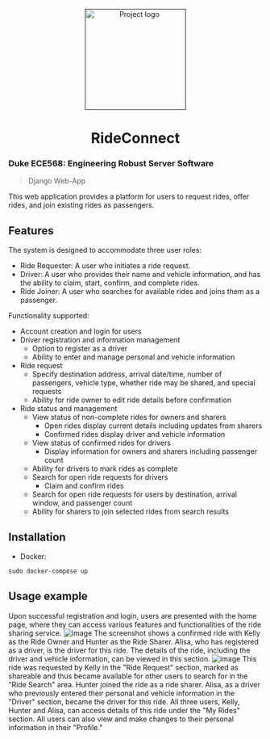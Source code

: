 <p align="center">
<a href="" rel="noopener">
    <img width=200px height=200px src="https://s2.loli.net/2023/01/28/PLAEebtz2dYcSfj.png" alt="Project logo">
</a>
</p>

<h1 align="center">
    RideConnect
</h1>

<h3>
    Duke ECE568: Engineering Robust Server Software
</h3>

> Django Web-App

This web application provides a platform for users to request rides, offer rides, and join existing rides as passengers.   

## Features

The system is designed to accommodate three user roles:  
- Ride Requester: A user who initiates a ride request.
- Driver: A user who provides their name and vehicle information, and has the ability to claim, start, confirm, and complete rides.  
- Ride Joiner: A user who searches for available rides and joins them as a passenger.  

Functionality supported: 

- Account creation and login for users
- Driver registration and information management
  - Option to register as a driver
  - Ability to enter and manage personal and vehicle information
- Ride request
  - Specify destination address, arrival date/time, number of passengers, vehicle type, whether ride may be shared, and special requests
  - Ability for ride owner to edit ride details before confirmation
- Ride status and management
  - View status of non-complete rides for owners and sharers
    - Open rides display current details including updates from sharers
    - Confirmed rides display driver and vehicle information
  - View status of confirmed rides for drivers
    - Display information for owners and sharers including passenger count
  - Ability for drivers to mark rides as complete
  - Search for open ride requests for drivers
    - Claim and confirm rides
  - Search for open ride requests for users by destination, arrival window, and passenger count
  - Ability for sharers to join selected rides from search results
## Installation
- Docker:

```dockerfile
sudo docker-compose up
```

## Usage example
Upon successful registration and login, users are presented with the home page, where they can access various features and functionalities of the ride sharing service.
![image](https://gitlab.oit.duke.edu/rs590/erss-hwk1-xl404-rs590/-/raw/master/homePage.png?inline=false)
The screenshot shows a confirmed ride with Kelly as the Ride Owner and Hunter as the Ride Sharer. Alisa, who has registered as a driver, is the driver for this ride. The details of the ride, including the driver and vehicle information, can be viewed in this section.
![image](https://gitlab.oit.duke.edu/rs590/erss-hwk1-xl404-rs590/-/raw/master/rideDetails.png?inline=false)
This ride was requested by Kelly in the "Ride Request" section, marked as shareable and thus became available for other users to search for in the "Ride Search" area. Hunter joined the ride as a ride sharer. Alisa, as a driver who previously entered their personal and vehicle information in the "Driver" section, became the driver for this ride. All three users, Kelly, Hunter and Alisa, can access details of this ride under the "My Rides" section. All users can also view and make changes to their personal information in their "Profile."



